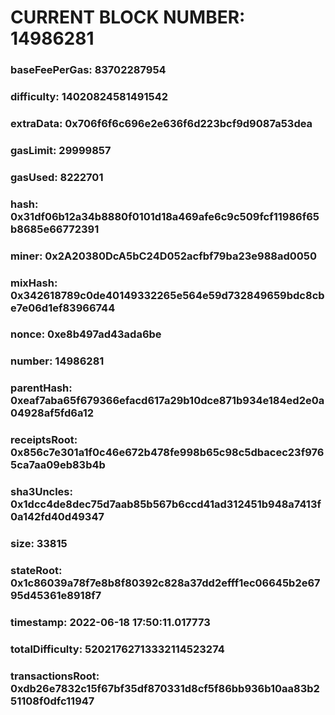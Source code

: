 # CURRENT BLOCK NUMBER: 14986281

### baseFeePerGas: 83702287954
### difficulty: 14020824581491542
### extraData: 0x706f6f6c696e2e636f6d223bcf9d9087a53dea
### gasLimit: 29999857
### gasUsed: 8222701
### hash: 0x31df06b12a34b8880f0101d18a469afe6c9c509fcf11986f65b8685e66772391
### miner: 0x2A20380DcA5bC24D052acfbf79ba23e988ad0050
### mixHash: 0x342618789c0de40149332265e564e59d732849659bdc8cbe7e06d1ef83966744
### nonce: 0xe8b497ad43ada6be
### number: 14986281
### parentHash: 0xeaf7aba65f679366efacd617a29b10dce871b934e184ed2e0a04928af5fd6a12
### receiptsRoot: 0x856c7e301a1f0c46e672b478fe998b65c98c5dbacec23f9765ca7aa09eb83b4b
### sha3Uncles: 0x1dcc4de8dec75d7aab85b567b6ccd41ad312451b948a7413f0a142fd40d49347
### size: 33815
### stateRoot: 0x1c86039a78f7e8b8f80392c828a37dd2efff1ec06645b2e6795d45361e8918f7
### timestamp: 2022-06-18 17:50:11.017773
### totalDifficulty: 52021762713332114523274
### transactionsRoot: 0xdb26e7832c15f67bf35df870331d8cf5f86bb936b10aa83b251108f0dfc11947
